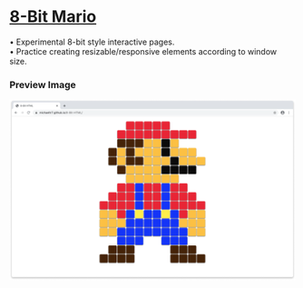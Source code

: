 # [8-Bit Mario](https://michaeltr7.github.io/8-Bit-HTML/)

• Experimental 8-bit style interactive pages. <br/>
• Practice creating resizable/responsive elements according to window size.

<h3>Preview Image</h3>

[<img src="Preview Image.png" width = "1000">](https://michaeltr7.github.io/8-Bit-HTML/)
